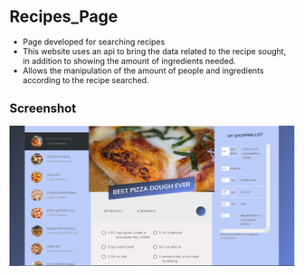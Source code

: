 # Recipes_Page
* Page developed for searching recipes<br>
* This website uses an api to bring the data related to the recipe sought, in addition to showing the amount of ingredients needed.<br>
* Allows the manipulation of the amount of people and ingredients according to the recipe searched.

## Screenshot

![Screenshot](screenshot.png)
